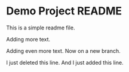 # Demo Project README

This is a simple readme file.

Adding more text.

Adding even more text. Now on a new branch.

I just deleted this line.
And I just added this line.
